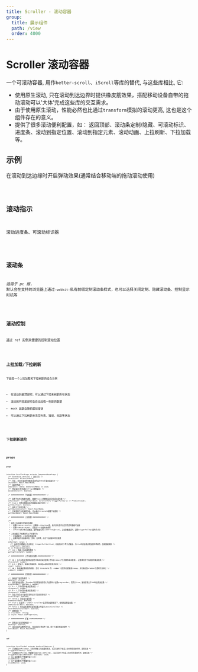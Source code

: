 ```yaml
---
title: Scroller - 滚动容器
group:
  title: 展示组件
  path: /view
  order: 4000
---
```


# Scroller 滚动容器

一个可滚动容器, 用作`better-scroll`、`iScroll`等库的替代, 与这些库相比, 它:

- 使用原生滚动, 只在滚动到达边界时提供橡皮筋效果，搭配移动设备自带的拖动滚动可以'大体'完成这些库的交互需求。
- 由于使用原生滚动，性能必然也比通过`transform`模拟的滚动更高, 这也是这个组件存在的意义。
- 提供了很多滚动便利配置，如： 返回顶部、滚动条定制/隐藏、可滚动标识、进度条、滚动到指定位置、滚动到指定元素、滚动动画、上拉刷新、下拉加载等。

## 示例

在滚动到达边缘时开启弹动效果(通常结合移动端的拖动滚动使用)

<code src="./scroller-demo.tsx" />

## 滚动指示

滚动进度条、可滚动标识器

<code src="./flags.tsx" />

## 滚动条

_适用于 pc 版_, 默认会在支持的浏览器上通过`-webkit-`私有前缀定制滚动条样式，也可以选择关闭定制、隐藏滚动条、控制显示时机等

<code src="./bar.tsx" />

## 滚动控制

通过 ref 实例来便捷的控制滚动位置

<code src="./ctrl.tsx" />

## 上拉加载/下拉刷新

下面是一个上拉加载和下拉刷新的结合示例

- 在滚动到最顶部时，可以通过下拉来刷新所有状态
- 滚动到内容底部时会自动加载一些新的数据
- mock 函数会随机模拟错误
- 可以通过下拉刷新来清空列表、错误、无数等状态

<code src="./pull.tsx" />

## 下拉刷新进阶

<code src="./pulldown.tsx" />

## props

**`props`**

```tsx | pure
interface ScrollerProps extends ComponentBaseProps {
  /** Direction.vertical | 滚动方向 */
  direction?: DirectionEnum;
  /** 内容, 是否可滚动的依据是滚动内容尺寸大于滚动容器尺寸 */
  children?: React.ReactNode;
  /** 滚动时触发 */
  onScroll?: (meta: UseScrollMeta) => void;
  /** 禁止滚动(仍可通过ref api控制滚动) */
  disableScroll?: boolean;

  /* ############# 下拉配置 ############# */

  /** 启用下拉并在触发时通知, 根据Promise的解析结果决定成功或失败 */
  onPullDown?: (triggerPullDown: ScrollerRef['triggerPullUp']) => Promise<void>;
  /** true | 是否在刷新结束后根据结果进行提示 */
  pullDownTips?: boolean;
  /** 自定义下拉指示器 */
  pullDownIndicator?: React.ReactNode;
  /** 完全替换下拉区域的内容, 可以通过threshold调整下拉距离 */
  pullDownNode?: React.ReactNode;

  /* ############# 上拉配置 ############# */

  /**
   * 启用上拉加载并在触发时通知
   * - 如果Promise resolve, 应解析一个boolean值，表示该次请求之后是否还有数据可加载
   * - 如果Promise reject, 会发出一个加载失败通知
   * - onPullUp有3种方式触发，组件初始化时(isRefresh为true)、上拉到触发点时、调用triggerPullUp(组件内/外)
   *
   * 上拉加载与下拉刷新有以下关联行为
   * - 开始刷新时，上拉状态会被还原
   * - 如果列表包含依赖状态，页码、查询等，应在下拉刷新时将其重置
   * */
  onPullUp?: (args: {
    /** 由组件内部触发(点击重试、triggerPullUp(true)、初始化执行)等方式触发, 为true时应该调过增加页码等操作，仅做数据更新 */
    isRefresh?: boolean;
  }) => Promise<boolean>;
  /** 120 | 触发上拉加载的距离 */
  pullUpThreshold?: number;

  /* ############# 上下拉相关配置 ############# */

  /** 80 | 各方向到达顶部或底部后可拖动的最大距离(不包含rubber产生的额外拖动距离), 此距离也是下拉刷新的触发距离 */
  threshold?: number;
  /** 0.5 | 肥皂力，值越大则越顺滑, 拖动每px移动的距离也更大 */
  soap?: number;
  /** 40 | 触发橡皮筋效果的阈值, 会在 threshold 的 -rubber 位置开始逐渐减小soap, 并在拖动到+rubber位置时完全停止 */
  rubber?: number;

  /* ############# 定制配置 ############# */

  /** 拖动层下层的背景色 */
  bgColor?: string;
  /** 显示滚动进度条, 为number时当可滚动区域大于此值时才出现progressBar, 若传入true，滚动区域大于500时出现进度条 */
  progressBar?: boolean | number;
  /** 0 ~ 1 手动控制x轴进度条进度 */
  xProgress?: number;
  /** 0 ~ 1 手动控制y轴进度条进度 */
  yProgress?: number;
  /** 对应方向包含可滚动区域时显示可滚动阴影标识 */
  scrollFlag?: boolean;
  /** false | 是否显示滚动条 */
  hideScrollbar?: boolean;
  /** true | 在支持::-webkit-scrollbar且非移动端的情况下，使用其定制滚动条 */
  webkitScrollBar?: boolean;
  /** false | 仅在鼠标悬停在滚动容器上时显示webkitScrollBar */
  hoverWebkitScrollBar?: boolean;
  /** 继承配置 */
  // className: string;
  // style: React.CSSProperties;

  /* ############# 扩展 ############# */

  /** 是否显示返回顶部按钮 */
  backTop?: boolean;
  /** 滚动容器外层额外的内容, 和滚动提示等组件一级，用于扩展其他滚动配件 */
  extraNode?: React.ReactNode;
}
```

**`ref`**

```tsx | pure
interface ScrollerRef extends UseScrollReturns {
  /** 手动触发onPullDown，可用于刷新上拉加载的状态，当正在进行下拉或上拉中的任意操作时，调用无效 */
  triggerPullDown(): void;
  /** 手动触发onPullUp，参数细节见props.onPullUp ，当正在进行下拉或上拉中的任意操作时，调用无效 */
  triggerPullUp(isRefresh?: boolean): void;
  // 向上滚动整页(不需要开启slide)
  slidePrev(): void;
  // 向下滚动整页(不需要开启slide)
  slideNext(): void;
}
```

